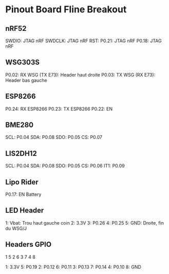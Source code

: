 # Pinout Board Fline Breakout
## nRF52
SWDIO: JTAG nRF
SWDCLK: JTAG nRF
RST: P0.21: JTAG nRF
P0.18: JTAG nRF

## WSG303S
P0.02: RX WSG (TX E73): Header haut droite
P0.03: TX WSG (RX E73): Header bas gauche

## ESP8266
P0.24: RX ESP8266
P0.23: TX ESP8266
P0.22: EN

## BME280
SCL: P0.04
SDA: P0.08
SDO: P0.05
CS: P0.07

## LIS2DH12
SCL: P0.04
SDA: P0.08
SDO: P0.05
CS: P0.06
IT1: P0.09

## Lipo Rider
P0.17: EN Battery

## LED Header
1: Vbat: Trou haut gauche coin
2: 3.3V
3: P0.26
4: P0.25
5: GND: Droite, fin du WSG/J

## Headers GPIO
1 5
2 6
3 7
4 8

1: 3.3V         5: P0.19
2: P0.12        6: P0.11
3: P0.13        7: P0.14
4: P0.10        8: GND